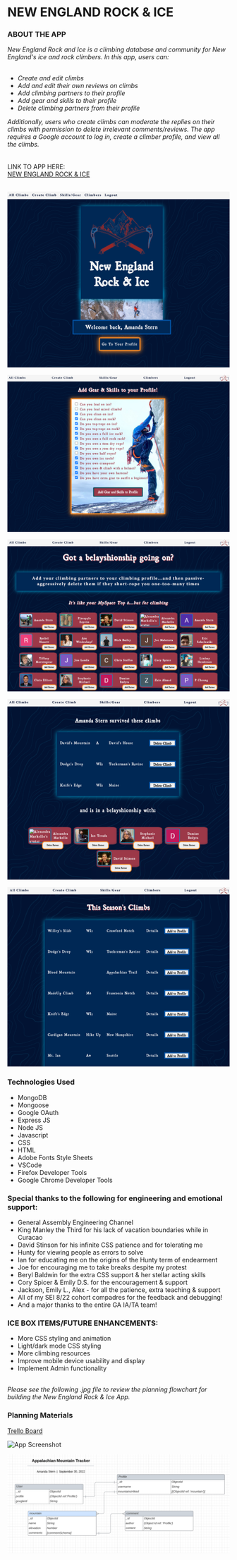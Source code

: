 <h1>NEW ENGLAND ROCK & ICE</h1>

<h3>ABOUT THE APP</h3>

<i>
New England Rock and Ice is a climbing database and community for New England's ice and rock climbers. In this app, users can:
<br>
<br>
<ul>
<li>Create and edit climbs</li>
<li>Add and edit their own reviews on climbs</li> 
<li>Add climbing partners to their profile</li>
<li>Add gear and skills to their profile</li>
<li>Delete climbing partners from their profile</li>
</ul>
Additionally, users who create climbs can moderate the replies on their climbs with permission to delete irrelevant comments/reviews. The app requires a Google account to log in, create a climber profile, and view all the climbs.
</i>
<br>
<br>
<br>
LINK TO APP HERE:
<br>
<a href="https://appalachian-mtns.fly.dev/">NEW ENGLAND ROCK & ICE</a>
<br>
<br>

![App Screenshot](./public/media/screenshot4.jpg)
<br>

![App Screenshot](./public/media/screenshot1.jpg)
<br>

![App Screenshot](./public/media/screenshot2.jpg)
<br>

![App Screenshot](./public/media/screenshot3.jpg)
<br>

![App Screenshot](./public/media/screenshot5.jpg)
<br>

<h3>Technologies Used</h3>
<ul>
  <li>MongoDB</li>
  <li>Mongoose</li>
  <li>Google OAuth</li>
  <li>Express JS</li>
  <li>Node JS</li>
  <li>Javascript</li>
  <li>CSS</li>
  <li>HTML</li>
  <li>Adobe Fonts Style Sheets</li>
  <li>VSCode</li>
  <li>Firefox Developer Tools</li>
  <li>Google Chrome Developer Tools</li>
</ul>
<h3>Special thanks to the following for engineering and emotional support:</h3>
<ul>
  <li>General Assembly Engineering Channel</li>
  <li>King Manley the Third for his lack of vacation boundaries while in Curacao</li>
  <li>David Stinson for his infinite CSS patience and for tolerating me </li>
  <li>Hunty for viewing people as errors to solve</li>
  <li>Ian for educating me on the origins of the Hunty term of endearment</li>
  <li>Joe for encouraging me to take breaks despite my protest</li>
  <li>Beryl Baldwin for the extra CSS support & her stellar acting skills</li>
  <li>Cory Spicer & Emily D.S. for the encouragement & support</li>
  <li>Jackson, Emily L., Alex - for all the patience, extra teaching & support</li>
  <li>All of my SEI 8/22 cohort compadres for the feedback and debugging!</li>
  <li>And a major thanks to the entire GA IA/TA team!</li>
</ul>
<h3>ICE BOX ITEMS/FUTURE ENHANCEMENTS:</h3>
<ul>
  <li>More CSS styling and animation</li>
  <li>Light/dark mode CSS styling</li>
  <li>More climbing resources</li>
  <li>Improve mobile device usability and display</li>
  <li>Implement Admin functionality</li>
</ul>
<br>
<i>Please see the following .jpg file to review the planning flowchart for building the New England Rock & Ice App.</i>

<h3>Planning Materials</h3>

<a href="https://trello.com/b/qJ7ca6bM/appalachian-mtns-tracker">Trello Board</a>

![App Screenshot](./public/media/trello.jpg)
<br>

![App Screenshot](./public/media/ERD_AppMtns.png)
<br>